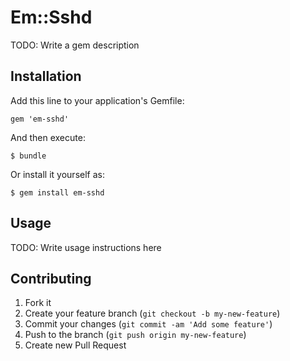 # Em::Sshd

TODO: Write a gem description

## Installation

Add this line to your application's Gemfile:

    gem 'em-sshd'

And then execute:

    $ bundle

Or install it yourself as:

    $ gem install em-sshd

## Usage

TODO: Write usage instructions here

## Contributing

1. Fork it
2. Create your feature branch (`git checkout -b my-new-feature`)
3. Commit your changes (`git commit -am 'Add some feature'`)
4. Push to the branch (`git push origin my-new-feature`)
5. Create new Pull Request
